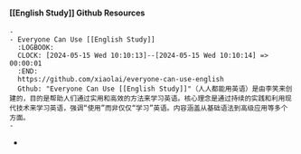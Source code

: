 #### [[English Study]] Github Resources
	-
	- Everyone Can Use [[English Study]]
	  :LOGBOOK:
	  CLOCK: [2024-05-15 Wed 10:10:13]--[2024-05-15 Wed 10:10:14] =>  00:00:01
	  :END:
	  https://github.com/xiaolai/everyone-can-use-english
	  Gthub: "Everyone Can Use [[English Study]]"（人人都能用英语）是由李笑来创建的，目的是帮助人们通过实用和高效的方法来学习英语。核心理念是通过持续的实践和利用现代技术来学习英语，强调“使用”而非仅仅“学习”英语。内容涵盖从基础语法到高级应用等多个方面。
	-
-